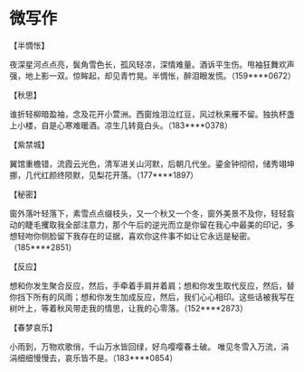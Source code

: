 # 微写作

【半惆怅】 

夜深星河点点亮，鬓角雪色长，孤风轻凉，深情难量。酒诉平生伤。甩袖狂舞欢声强，地上影一双。惊眸起，却见青竹晃。半惆怅，醉泪眼发慌。（159****0672） 

【秋思】 

谁折轻柳暗盈袖，念及花开小萱洲。西窗烛泪泣红豆，风过秋来雁不留。独执杯盏上小楼，自是心寒难暖酒。凉生几转竟白头。（183****0378） 

【紫禁城】 

翼馆重檐错，流霞云光色，清军进关山河默，后朝几代坐。鎏金钟彻彻，储秀翊坤挪，几代红颜终陨默，见梨花开落。（177****1897） 

【秘密】 

窗外落叶轻落下，素雪点点缀枝头，又一个秋又一个冬，窗外美景不及你，轻轻翕动的睫毛攫取我全部注意力，那个午后的逆光而立是你留在我心中最美的印记，多想轻吻你侧脸留下我存在的证据，喜欢你这件事不如让它永远是秘密。（185****2851） 

【反应】 

想和你发生聚合反应，然后，手牵着手肩并着肩；想和你发生取代反应，然后，替你挡下所有的风雨；想和你发生加成反应，然后，我们心心相印。这些话被我写在树叶上，等着秋风带走我的情思，让我的心零落。（152****2873） 

【春梦哀乐】 

小雨到，万物欢歌俏，千山万水皆回绿，好鸟嘤嘤春土破。 唯见冬雪入万流，涓涓细细慢慢去，哀乐皆不是。（183****0854）